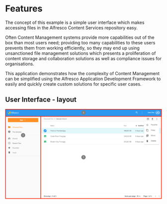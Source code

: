# Features

The concept of this example is a simple user interface which makes accessing files in the Alfresco Content Services repository easy.

Often Content Management systems provide more capabilities out of the box than most users need;
providing too many capabilities to these users prevents them from working efficiently,
so they may end up using unsanctioned file management solutions which presents a proliferation of content storage
and collaboration solutions as well as compliance issues for organisations.

This application demonstrates how the complexity of Content Management can be simplified
using the Alfresco Application Development Framework to easily and quickly create custom solutions for specific user cases.

## User Interface - layout

![](images/features-01.png)

